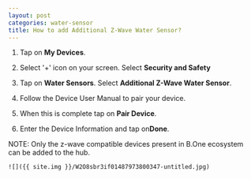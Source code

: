 ```yaml
---
layout: post
categories: water-sensor
title: How to add Additional Z-Wave Water Sensor?
---
```


1. Tap on **My Devices**.

2. Select '+' icon on your screen. Select **Security and Safety**

3. Tap on **Water Sensors**. Select **Additional Z-Wave Water Sensor**.

4. Follow the Device User Manual to pair your device.

5. When this is complete tap on **Pair Device**.

6. Enter the Device Information and tap on**Done**.

NOTE: Only the z-wave compatible devices present in B.One ecosystem can be added to the hub.

    ![]({{ site.img }}/W2O8sbr3if01487973800347-untitled.jpg)